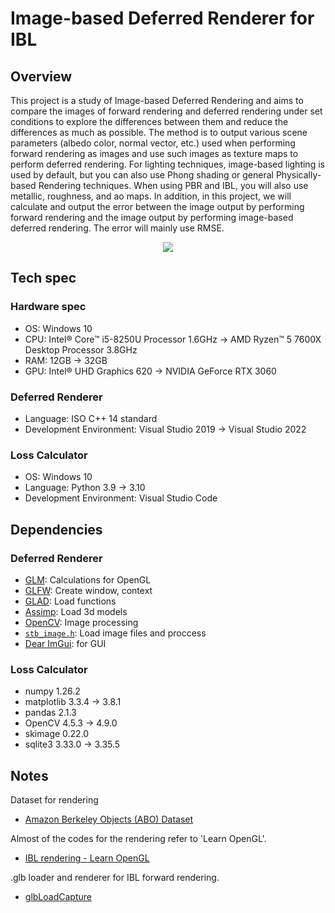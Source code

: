 # Image-based Deferred Renderer for IBL
## Overview
This project is a study of Image-based Deferred Rendering and aims to compare the images of forward rendering and deferred rendering under set conditions to explore the differences between them and reduce the differences as much as possible. The method is to output various scene parameters (albedo color, normal vector, etc.) used when performing forward rendering as images and use such images as texture maps to perform deferred rendering. For lighting techniques, image-based lighting is used by default, but you can also use Phong shading or general Physically-based Rendering techniques. When using PBR and IBL, you will also use metallic, roughness, and ao maps. In addition, in this project, we will calculate and output the error between the image output by performing forward rendering and the image output by performing image-based deferred rendering. The error will mainly use RMSE.
<p align="center">
  <img src="https://github.com/user-attachments/assets/cf256478-5ac0-4f2c-b79f-3798036e321d">
</p>

## Tech spec
### Hardware spec
- OS: Windows 10
- CPU: Intel® Core™ i5-8250U Processor 1.6GHz -> AMD Ryzen™ 5 7600X Desktop Processor 3.8GHz
- RAM: 12GB -> 32GB
- GPU: Intel® UHD Graphics 620 -> NVIDIA GeForce RTX 3060 
### Deferred Renderer
- Language: ISO C++ 14 standard
- Development Environment: Visual Studio 2019 -> Visual Studio 2022
### Loss Calculator
- OS: Windows 10
- Language: Python 3.9 -> 3.10
- Development Environment: Visual Studio Code
## Dependencies
### Deferred Renderer
- [GLM](https://github.com/g-truc/glm): Calculations for OpenGL
- [GLFW](https://glfw.org/): Create window, context
- [GLAD](https://glad.dav1d.de/): Load functions
- [Assimp](https://assimp.org/): Load 3d models
- [OpenCV](https://opencv.org/releases/): Image processing
- [`stb_image.h`](https://github.com/nothings/stb): Load image files and proccess
- [Dear ImGui](https://github.com/ocornut/imgui): for GUI
### Loss Calculator
- numpy 1.26.2
- matplotlib 3.3.4 -> 3.8.1
- pandas 2.1.3
- OpenCV 4.5.3 -> 4.9.0
- skimage 0.22.0
- sqlite3 3.33.0 -> 3.35.5
## Notes
Dataset for rendering
- [Amazon Berkeley Objects (ABO) Dataset](https://amazon-berkeley-objects.s3.amazonaws.com/index.html)

Almost of the codes for the rendering refer to 'Learn OpenGL'.
- [IBL rendering - Learn OpenGL](https://learnopengl.com/PBR/IBL/Diffuse-irradiance)

.glb loader and renderer for IBL forward rendering.
- [glbLoadCapture](https://github.com/Hoyeon9/glbLoadCapture)

